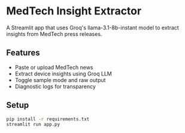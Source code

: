 # MedTech Insight Extractor

A Streamlit app that uses Groq's llama-3.1-8b-instant model to extract insights from MedTech press releases.

## Features

- Paste or upload MedTech news
- Extract device insights using Groq LLM
- Toggle sample mode and raw output
- Diagnostic logs for transparency

## Setup

```bash
pip install -r requirements.txt
streamlit run app.py
